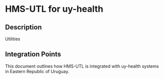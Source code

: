 # HMS-UTL for uy-health

## Description

Utilities

## Integration Points

This document outlines how HMS-UTL is integrated with uy-health systems in Eastern Republic of Uruguay.
